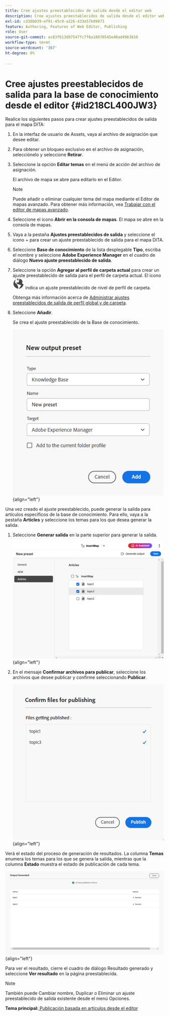 ```yaml
---
title: Cree ajustes preestablecidos de salida desde el editor web
description: Cree ajustes preestablecidos de salida desde el editor web. Obtenga información sobre cómo editar, cambiar el nombre, duplicar y eliminar un ajuste preestablecido de salida en AEM Guides.
exl-id: cd38b039-ef91-45c9-a226-433e57b09873
feature: Authoring, Features of Web Editor, Publishing
role: User
source-git-commit: ac83f613d87547fc7f6a18070545e40ad4963616
workflow-type: tm+mt
source-wordcount: '367'
ht-degree: 0%

---
```


# Cree ajustes preestablecidos de salida para la base de conocimiento desde el editor {#id218CL400JW3}

Realice los siguientes pasos para crear ajustes preestablecidos de salida para el mapa DITA:

1. En la interfaz de usuario de Assets, vaya al archivo de asignación que desee editar.

1. Para obtener un bloqueo exclusivo en el archivo de asignación, selecciónelo y seleccione **Retirar**.

1. Seleccione la opción **Editar temas** en el menú de acción del archivo de asignación.

   El archivo de mapa se abre para editarlo en el Editor.

   >[!NOTE]
   >
   > Puede añadir o eliminar cualquier tema del mapa mediante el Editor de mapas avanzado. Para obtener más información, vea [Trabajar con el editor de mapas avanzado](map-editor-advanced-map-editor.md#).

1. Seleccione el icono **Abrir en la consola de mapas**. El mapa se abre en la consola de mapas.

1. Vaya a la pestaña **Ajustes preestablecidos de salida** y seleccione el icono + para crear un ajuste preestablecido de salida para el mapa DITA.

1. Seleccione **Base de conocimiento** de la lista desplegable **Tipo**, escriba el nombre y seleccione **Adobe Experience Manager** en el cuadro de diálogo **Nuevo ajuste preestablecido de salida**.
1. Seleccione la opción **Agregar al perfil de carpeta actual** para crear un ajuste preestablecido de salida para el perfil de carpeta actual. El icono ![icono de perfil de carpeta](images/global-preset-icon.svg) indica un ajuste preestablecido de nivel de perfil de carpeta.

   Obtenga más información acerca de [Administrar ajustes preestablecidos de salida de perfil global y de carpeta](./web-editor-manage-output-presets.md).

1. Seleccione **Añadir**.

   Se crea el ajuste preestablecido de la Base de conocimiento.


   ![Nuevo ](images/knowledge-base-preset-dialog-box.png){align="left"}

Una vez creado el ajuste preestablecido, puede generar la salida para artículos específicos de la base de conocimiento. Para ello, vaya a la pestaña **Articles** y seleccione los temas para los que desea generar la salida.
1. Seleccione **Generar salida** en la parte superior para generar la salida.

   ![](images/add-preset-articles-tab_cs.png){align="left"}

1. En el mensaje **Confirmar archivos para publicar**, seleccione los archivos que desee publicar y confirme seleccionando **Publicar**.

   ![Nuevo ](images/knowledge-base-confirm-files-for-publishing.png){align="left"}

Verá el estado del proceso de generación de resultados. La columna **Temas** enumera los temas para los que se genera la salida, mientras que la columna **Estado** muestra el estado de publicación de cada tema.


![](images/add-preset-output-generated_cs.png){align="left"}

Para ver el resultado, cierre el cuadro de diálogo Resultado generado y seleccione **Ver resultado** en la página preestablecida.


>[!NOTE]
>
> También puede Cambiar nombre, Duplicar o Eliminar un ajuste preestablecido de salida existente desde el menú Opciones.



**Tema principal:**[ Publicación basada en artículos desde el editor](web-editor-article-publishing.md)
